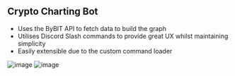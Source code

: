 ## Crypto Charting Bot
- Uses the ByBIT API to fetch data to build the graph
- Utilises Discord Slash commands to provide great UX whilst maintaining simplicity
- Easily extensible due to the custom command loader

![image](https://github.com/user-attachments/assets/796736a3-9cbd-4edc-9f4a-2adaeb4aae3a)
![image](https://github.com/user-attachments/assets/73a1552a-e4bd-440c-962f-fe3b7f62294c)
